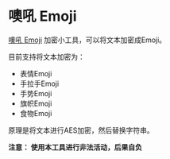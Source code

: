 # 噢吼 Emoji

[噢吼 Emoji](https://caffreysun.github.io/OHouEmoji/) 加密小工具，可以将文本加密成Emoji。

目前支持将文本加密为：

- 表情Emoji
- 手拉手Emoji
- 手势Emoji
- 旗帜Emoji
- 食物Emoji

原理是将文本进行AES加密，然后替换字符串。

**注意： 使用本工具进行非法活动，后果自负**
